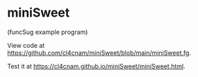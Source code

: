 # miniSweet

(funcSug example program)

View code at https://github.com/cl4cnam/miniSweet/blob/main/miniSweet.fg.

Test it at https://cl4cnam.github.io/miniSweet/miniSweet.html.

